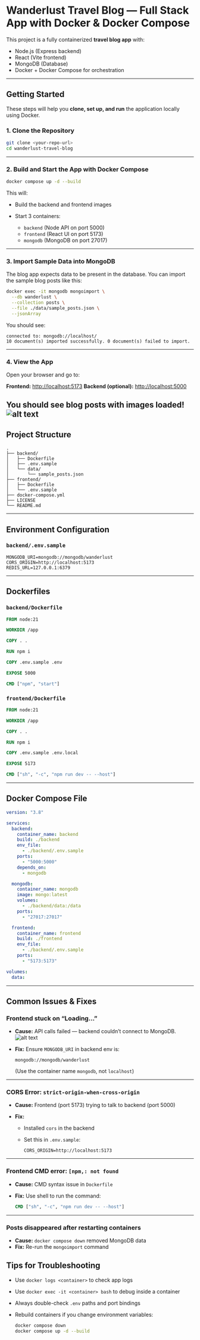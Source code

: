 #  Wanderlust Travel Blog — Full Stack App with Docker & Docker Compose

This project is a fully containerized **travel blog app** with:

- Node.js (Express backend)
- React (Vite frontend)
- MongoDB (Database)
- Docker + Docker Compose for orchestration

---

## Getting Started

These steps will help you **clone, set up, and run** the application locally using Docker.

### 1. Clone the Repository

```bash
git clone <your-repo-url>
cd wanderlust-travel-blog
````

---

### 2. Build and Start the App with Docker Compose

```bash
docker compose up -d --build
```

This will:

* Build the backend and frontend images
* Start 3 containers:

  * `backend` (Node API on port 5000)
  * `frontend` (React UI on port 5173)
  * `mongodb` (MongoDB on port 27017)

---

### 3. Import Sample Data into MongoDB

The blog app expects data to be present in the database. You can import the sample blog posts like this:

```bash
docker exec -it mongodb mongoimport \
  --db wanderlust \
  --collection posts \
  --file ./data/sample_posts.json \
  --jsonArray
```

You should see:

```
connected to: mongodb://localhost/
10 document(s) imported successfully. 0 document(s) failed to import.
```

---

### 4. View the App

Open your browser and go to:

 **Frontend:** [http://localhost:5173](http://localhost:5173)
 **Backend (optional):** [http://localhost:5000](http://localhost:5000)

You should see blog posts with images loaded!
![alt text](image-1.png)
---

## Project Structure

```
.
├── backend/
│   ├── Dockerfile
│   ├── .env.sample
│   └── data/
│       └── sample_posts.json
├── frontend/
│   ├── Dockerfile
│   └── .env.sample
├── docker-compose.yml
├── LICENSE
└── README.md
```

---

## Environment Configuration

### `backend/.env.sample`

```env
MONGODB_URI=mongodb://mongodb/wanderlust
CORS_ORIGIN=http://localhost:5173
REDIS_URL=127.0.0.1:6379
```

---

## Dockerfiles

### `backend/Dockerfile`

```Dockerfile
FROM node:21

WORKDIR /app

COPY . .

RUN npm i

COPY .env.sample .env

EXPOSE 5000

CMD ["npm", "start"]
```

### `frontend/Dockerfile`

```Dockerfile
FROM node:21

WORKDIR /app

COPY . .

RUN npm i

COPY .env.sample .env.local

EXPOSE 5173

CMD ["sh", "-c", "npm run dev -- --host"]
```

---

## Docker Compose File

```yaml
version: "3.8"

services:
  backend:
    container_name: backend
    build: ./backend
    env_file:
      - ./backend/.env.sample
    ports:
      - "5000:5000"
    depends_on:
      - mongodb

  mongodb:
    container_name: mongodb
    image: mongo:latest
    volumes:
      - ./backend/data:/data
    ports:
      - "27017:27017"

  frontend:
    container_name: frontend
    build: ./frontend
    env_file:
      - ./backend/.env.sample
    ports:
      - "5173:5173"

volumes:
  data:
```

---

##  Common Issues & Fixes

###  Frontend stuck on “Loading…”

* **Cause:** API calls failed — backend couldn’t connect to MongoDB.
![alt text](image.png)
* **Fix:** Ensure `MONGODB_URI` in backend env is:

  ```env
  mongodb://mongodb/wanderlust
  ```

  (Use the container name `mongodb`, not `localhost`)

---

###  CORS Error: `strict-origin-when-cross-origin`

* **Cause:** Frontend (port 5173) trying to talk to backend (port 5000)
* **Fix:**

  * Installed `cors` in the backend
  * Set this in `.env.sample`:

    ```env
    CORS_ORIGIN=http://localhost:5173
    ```

---

###  Frontend CMD error: `[npm,: not found`

* **Cause:** CMD syntax issue in `Dockerfile`
* **Fix:** Use shell to run the command:

  ```Dockerfile
  CMD ["sh", "-c", "npm run dev -- --host"]
  ```

---

###  Posts disappeared after restarting containers

* **Cause:** `docker compose down` removed MongoDB data
* **Fix:** Re-run the `mongoimport` command


## Tips for Troubleshooting

* Use `docker logs <container>` to check app logs
* Use `docker exec -it <container> bash` to debug inside a container
* Always double-check `.env` paths and port bindings
* Rebuild containers if you change environment variables:

  ```bash
  docker compose down
  docker compose up -d --build
  ```

